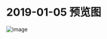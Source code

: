 # 2019-01-05 预览图
![image](https://github.com/huchangquan/NavTools/blob/master/Preview/20190105.gif)
